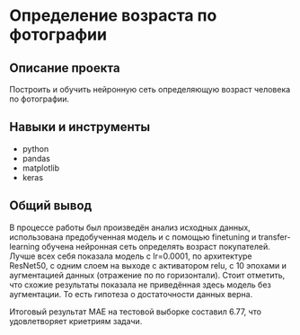 # Определение возраста по фотографии

## Описание проекта
Построить и обучить нейронную сеть определяющую возраст человека по фотографии.

## Навыки и инструменты
* python
* pandas
* matplotlib
* keras 

## Общий вывод

В процессе работы был произведён анализ исходных данных, использована предобученная модель и с помощью finetuning и transfer-learning обучена нейронная сеть определять возраст покупателей. Лучше всех себя показала модель с lr=0.0001, по архитектуре ResNet50, с одним слоем на выходе с активатором relu, с 10 эпохами и аугментацией данных (отражение по по горизонтали). Стоит отметить, что схожие результаты показала не приведённая здесь модель без аугментации. То есть гипотеза о достаточности данных верна. 

Итоговый результат МАЕ на тестовой выборке составил 6.77, что удовлетворяет криетриям задачи. 
